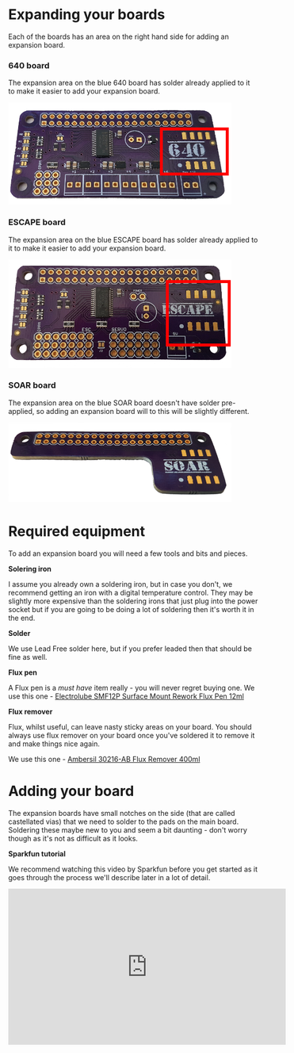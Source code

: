 # Expanding your boards

Each of the boards has an area on the right hand side for adding an expansion board.

### 640 board

The expansion area on the blue 640 board has solder already applied to it to make it easier to add your expansion board.

![640 Motors](/images/640-expansionarea.png)

### ESCAPE board

The expansion area on the blue ESCAPE board has solder already applied to it to make it easier to add your expansion board.

![ESCAPE Expansion](/images/escape-expansionarea.png)

### SOAR board

The expansion area on the blue SOAR board doesn't have solder pre-applied, so adding an expansion board will to this will be slightly different.

![soar](/images/soar-450.png)

# Required equipment

To add an expansion board you will need a few tools and bits and pieces.

**Solering iron**

I assume you already own a soldering iron, but in case you don't, we recommend getting an iron with a digital temperature control. They may be slightly more expensive than the soldering irons that just plug into the power socket but if you are going to be doing a lot of soldering then it's worth it in the end.

**Solder**

We use Lead Free solder here, but if you prefer leaded then that should be fine as well.

**Flux pen**

A Flux pen is a *must have* item really - you will never regret buying one. We use this one - [Electrolube SMF12P Surface Mount Rework Flux Pen 12ml](https://www.rapidonline.com/electrolube-smf12p-surface-mount-rework-flux-pen-12ml-single-87-4426)

**Flux remover**

Flux, whilst useful, can leave nasty sticky areas on your board. You should always use flux remover on your board once you've soldered it to remove it and make things nice again.

We use this one - [Ambersil 30216-AB Flux Remover 400ml](https://www.rapidonline.com/ambersil-30216-ab-flux-remover-400ml-87-7352)

# Adding your board

The expansion boards have small notches on the side (that are called castellated vias) that we need to solder to the pads on the main board. Soldering these maybe new to you and seem a bit daunting - don't worry though as it's not as difficult as it looks.

**Sparkfun tutorial**

We recommend watching this video by Sparkfun before you get started as it goes through the process we'll describe later in a lot of detail.

<iframe width="560" height="315" src="https://www.youtube.com/embed/rGvvwXrv310" frameborder="0" allowfullscreen></iframe>